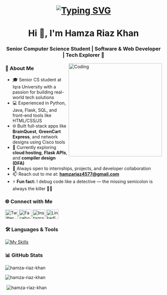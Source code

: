 <h1 align="center">
  <a href="https://git.io/typing-svg">
    <img src="https://readme-typing-svg.demolab.com?font=Inter&weight=500&duration=2000&pause=100&color=00FFAB&center=true&vCenter=true&multiline=true&width=250&height=85&lines=I+Write+Code+%F0%9F%91%A8%E2%80%8D%F0%9F%92%BB;Break+Bugs+%F0%9F%A7%B9;+And+Build+Cool+Stuff+%F0%9F%A7%A0" alt="Typing SVG" />
  </a>
</h1>
<h1 align="center">Hi 👋, I'm Hamza Riaz Khan</h1>
<h3 align="center">Senior Computer Science Student | Software & Web Developer | Tech Explorer 🚀</h3>

<img align="right" alt="Coding" width="300" src="https://media3.giphy.com/media/v1.Y2lkPTc5MGI3NjExcGRoa2E5NG14N3JuaWkwOGg0a3RiemFuNGUxbXQzZzlsdGxyamZsZCZlcD12MV9pbnRlcm5hbF9naWZfYnlfaWQmY3Q9Zw/78XCFBGOlS6keY1Bil/giphy.gif">

### 🚀 About Me

- 🎓 Senior CS student at Iqra University with a passion for building real-world tech solutions  
- 💻 Experienced in Python, Java, Flask, SQL, and front-end tools like HTML/CSS/JS  
- 🌐 Built full-stack apps like **BrainQuest**, **GreenCart Express**, and network designs using Cisco tools  
- 🌱 Currently exploring **cloud hosting**, **Flask APIs**, and **compiler design (DFA)**  
- 🤝 Always open to internships, projects, and developer collaboration  
- 📫 Reach out to me at: **hamzariaz4577@gmail.com**  
- ⚡ **Fun fact:** I debug code like a detective — the missing semicolon is always the killer 🕵️‍♂️

### 🌐 Connect with Me

<p align="left">
  <a href="https://twitter.com/Hamzaa_Riazz" target="_blank">
    <img align="center" src="https://raw.githubusercontent.com/rahuldkjain/github-profile-readme-generator/master/src/images/icons/Social/twitter.svg" height="30" width="40" alt="Twitter"/>
  </a>
  <a href="https://www.facebook.com/Hamza.Riaz2004" target="_blank">
    <img align="center" src="https://raw.githubusercontent.com/rahuldkjain/github-profile-readme-generator/master/src/images/icons/Social/facebook.svg" height="30" width="40" alt="Facebook"/>
  </a>
  <a href="https://www.instagram.com/hamzaaa_riazz/" target="_blank">
    <img align="center" src="https://raw.githubusercontent.com/rahuldkjain/github-profile-readme-generator/master/src/images/icons/Social/instagram.svg" height="30" width="40" alt="Instagram"/>
  </a>
  <a href="https://www.linkedin.com/in/hamza-builds/" target="_blank">
    <img align="center" src="https://raw.githubusercontent.com/rahuldkjain/github-profile-readme-generator/master/src/images/icons/Social/linked-in-alt.svg" height="30" width="40" alt="LinkedIn"/>
  </a>
</p>

### 🛠️ Languages & Tools

[![My Skills](https://skillicons.dev/icons?i=html,css,java,js,py,c,cs,cpp,aws,linux,matlab,mysql,sqlite,blender,androidstudio,swift,bootstrap,flask,tailwind,figma,github,jquery,vscode,eclipse,ps,pr)](https://skillicons.dev)

### 📊 GitHub Stats

<p><img align="center" src="https://github-readme-stats.vercel.app/api/top-langs?username=hamza-riaz-khan&show_icons=true&locale=en&layout=compact" alt="hamza-riaz-khan" /></p>

<p><img align="center" src="https://github-readme-streak-stats.herokuapp.com/?user=hamza-riaz-khan&" alt="hamza-riaz-khan" /></p>

<p>&nbsp;<img align="center" src="https://github-readme-stats.vercel.app/api?username=hamza-riaz-khan&show_icons=true&locale=en" alt="hamza-riaz-khan" /></p>
